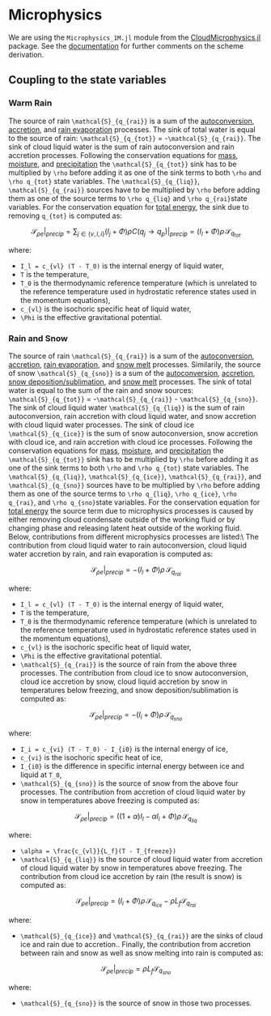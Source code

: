 # Microphysics

We are using the `Microphysics_1M.jl` module
  from the [CloudMicrophysics.jl](https://github.com/CliMA/CloudMicrophysics.jl) package.
See the [documentation](https://clima.github.io/CloudMicrophysics.jl/dev/Microphysics_1M/)
  for further comments on the scheme derivation.

## Coupling to the state variables

### Warm Rain

The source of rain ``\mathcal{S}_{q_{rai}}`` is a sum of the
  [autoconversion](https://clima.github.io/CloudMicrophysics.jl/dev/Microphysics_1M/#Rain-autoconversion),
  [accretion](https://clima.github.io/CloudMicrophysics.jl/dev/Microphysics_1M/#Accretion), and
  [rain evaporation](https://clima.github.io/CloudMicrophysics.jl/dev/Microphysics_1M/#Rain-evaporation-and-snow-sublimation)
  processes.
The sink of total water is equal to the source of rain:
  ``\mathcal{S}_{q_{tot}}`` = -``\mathcal{S}_{q_{rai}}``.
The sink of cloud liquid water is the sum of rain autoconversion
  and rain accretion processes.
Following the conservation equations for
[mass](https://clima.github.io/ClimateMachine.jl/latest/Theory/Atmos/AtmosModel/#Mass),
[moisture](https://clima.github.io/ClimateMachine.jl/latest/Theory/Atmos/AtmosModel/#Moisture), and
[precipitation](https://clima.github.io/ClimateMachine.jl/latest/Theory/Atmos/AtmosModel/#Precipitating-Species)
the ``\mathcal{S}_{q_{tot}}`` sink has to be multiplied by ``\rho`` before
  adding it as one of the sink terms to both ``\rho`` and ``\rho q_{tot}``
  state variables.
The ``\mathcal{S}_{q_{liq}}``, ``\mathcal{S}_{q_{rai}}`` sources have to be multiplied by ``\rho``
  before adding them as one of the source terms to ``\rho q_{liq}`` and
  ``\rho q_{rai}``state variables.
For the conservation equation for
[total energy](https://clima.github.io/ClimateMachine.jl/latest/Theory/Atmos/AtmosModel/#Energy),
  the sink due to removing ``q_{tot}`` is computed as:
```math
\begin{equation}
\left. \mathcal{S}_{\rho e} \right|_{precip} =
  \left. \sum_{j\in\{v,l,i\}}(I_j + \Phi)  \rho C(q_j \rightarrow q_p) \right|_{precip} =
  (I_l + \Phi) \rho \, \mathcal{S}_{q_{tot}}
\end{equation}
```
where:
 - ``I_l = c_{vl} (T - T_0)`` is the internal energy of liquid water,
 - ``T`` is the temperature,
 - ``T_0`` is the thermodynamic reference temperature (which is unrelated to the reference temperature used in hydrostatic reference states used in the momentum equations),
 - ``c_{vl}`` is the isochoric specific heat of liquid water,
 - ``\Phi`` is the effective gravitational potential.

### Rain and Snow

The source of rain ``\mathcal{S}_{q_{rai}}`` is a sum of the
  [autoconversion](https://clima.github.io/CloudMicrophysics.jl/dev/Microphysics_1M/#Rain-autoconversion),
  [accretion](https://clima.github.io/CloudMicrophysics.jl/dev/Microphysics_1M/#Accretion),
  [rain evaporation](https://clima.github.io/CloudMicrophysics.jl/dev/Microphysics_1M/#Rain-evaporation-and-snow-sublimation), and
  [snow melt](https://clima.github.io/CloudMicrophysics.jl/dev/Microphysics_1M/#Snow-melt)
  processes.
Similarily, the source of snow ``\mathcal{S}_{q_{sno}}`` is a sum of the
  [autoconversion](https://clima.github.io/CloudMicrophysics.jl/dev/Microphysics_1M/#Snow-autoconversion),
  [accretion](https://clima.github.io/CloudMicrophysics.jl/dev/Microphysics_1M/#Accretion),
  [snow deposition/sublimation](https://clima.github.io/CloudMicrophysics.jl/dev/Microphysics_1M/#Rain-evaporation-and-snow-sublimation), and
  [snow melt](https://clima.github.io/CloudMicrophysics.jl/dev/Microphysics_1M/#Snow-melt)
  processes.
The sink of total water is equal to the sum of the rain and snow sources:
  ``\mathcal{S}_{q_{tot}}`` = -``\mathcal{S}_{q_{rai}}`` - ``\mathcal{S}_{q_{sno}}``.
The sink of cloud liquid water ``\mathcal{S}_{q_{liq}}`` is the sum of
  rain autoconversion,
  rain accretion with cloud liquid water, and
  snow accretion with cloud liquid water processes.
The sink of cloud ice ``\mathcal{S}_{q_{ice}}`` is the sum of
  snow autoconversion,
  snow accretion with cloud ice, and
  rain accretion with cloud ice processes.
Following the conservation equations for
[mass](https://clima.github.io/ClimateMachine.jl/latest/Theory/Atmos/AtmosModel/#Mass),
[moisture](https://clima.github.io/ClimateMachine.jl/latest/Theory/Atmos/AtmosModel/#Moisture), and
[precipitation](https://clima.github.io/ClimateMachine.jl/latest/Theory/Atmos/AtmosModel/#Precipitating-Species)
the ``\mathcal{S}_{q_{tot}}`` sink has to be multiplied by ``\rho`` before
  adding it as one of the sink terms to both ``\rho`` and ``\rho q_{tot}``
  state variables.
The ``\mathcal{S}_{q_{liq}}``, ``\mathcal{S}_{q_{ice}}``,
  ``\mathcal{S}_{q_{rai}}``, and ``\mathcal{S}_{q_{sno}}`` sources
  have to be multiplied by ``\rho`` before adding them as one of the
  source terms to ``\rho q_{liq}``, ``\rho q_{ice}``, ``\rho q_{rai}``, and
  ``\rho q_{sno}``state variables.
For the conservation equation for
[total energy](https://clima.github.io/ClimateMachine.jl/latest/Theory/Atmos/AtmosModel/#Energy)
  the source term due to microphysics processes is caused by
  either removing cloud condensate outside of the working fluid
  or by changing phase and releasing latent heat outside of the working fluid.
Below, contributions from different microphysics processes are listed:\\
The contribution from
  cloud liquid water to rain autoconversion,
  cloud liquid water accretion by rain,
  and rain evaporation
  is computed as:
```math
\begin{equation}
\left. \mathcal{S}_{\rho e} \right|_{precip} =
  - (I_l + \Phi) \rho \, \mathcal{S}_{q_{rai}}
\end{equation}
```
where:
 - ``I_l = c_{vl} (T - T_0)`` is the internal energy of liquid water,
 - ``T`` is the temperature,
 - ``T_0`` is the thermodynamic reference temperature (which is unrelated to the reference temperature used in hydrostatic reference states used in the momentum equations),
 - ``c_{vl}`` is the isochoric specific heat of liquid water,
 - ``\Phi`` is the effective gravitational potential.
 - ``\mathcal{S}_{q_{rai}}`` is the source of rain from the above three processes.
The contribution from
  cloud ice to snow autoconversion,
  cloud ice accretion by snow,
  cloud liquid accretion by snow in temperatures below freezing,
  and snow deposition/sublimation
  is computed as:
```math
\begin{equation}
\left. \mathcal{S}_{\rho e} \right|_{precip} =
  - (I_i + \Phi) \rho \, \mathcal{S}_{q_{sno}}
\end{equation}
```
where:
 - ``I_i = c_{vi} (T - T_0) - I_{i0}`` is the internal energy of ice,
 - ``c_{vi}`` is the isochoric specific heat of ice,
 - ``I_{i0}`` is the difference in specific internal energy between ice and liquid at ``T_0``,
 - ``\mathcal{S}_{q_{sno}}`` is the source of snow from the above four processes.
The contribution from
  accretion of cloud liquid water by snow in temperatures above freezing
  is computed as:
```math
\begin{equation}
\left. \mathcal{S}_{\rho e} \right|_{precip} =
  ((1 + \alpha) I_l - \alpha I_i + \Phi) \rho \, \mathcal{S}_{q_{liq}}
\end{equation}
```
where:
 - ``\alpha = \frac{c_{vl}}{L_f}(T - T_{freeze})``
 - ``\mathcal{S}_{q_{liq}}`` is the source of cloud liquid water from
  accretion of cloud liquid water by snow in temperatures above freezing.
The contribution from cloud ice accretion by rain (the result is snow)
  is computed as:
```math
\begin{equation}
\left. \mathcal{S}_{\rho e} \right|_{precip} =
   (I_i + \Phi) \rho \, \mathcal{S}_{q_{ice}} - \rho L_f \mathcal{S}_{q_{rai}}
\end{equation}
```
 where:
 - ``\mathcal{S}_{q_{ice}}`` and ``\mathcal{S}_{q_{rai}}``
  are the sinks of cloud ice and rain due to accretion..
Finally, the contribution from accretion between rain and snow
  as well as snow melting into rain is computed as:
```math
\begin{equation}
\left. \mathcal{S}_{\rho e} \right|_{precip} =
   \rho L_f \mathcal{S}_{q_{sno}}
\end{equation}
```
 where:
 - ``\mathcal{S}_{q_{sno}}`` is the source of snow in those two processes.
